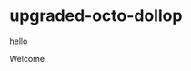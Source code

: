 # upgraded-octo-dollop
<!-- <<<<<<< reemaymann-patch-1 -->
hello
<!-- ======= -->

Welcome
<!-- >>>>>>> main -->
